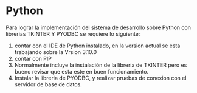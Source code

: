 # Python

Para lograr la implementación del sistema de desarrollo sobre Python con librerias TKINTER Y PYODBC se requiere lo siguiente:

1. contar con el IDE de Python instalado, en la version actual se esta trabajando sobre la Vrsion 3.10.0
2. contar con PIP
3. Normalmente incluye la instalación de la libreria de TKINTER pero es bueno revisar que esta este en buen funcionamiento.
4. Instalar la libreria de PYODBC, y realizar pruebas de conexion con el servidor de base de datos.

